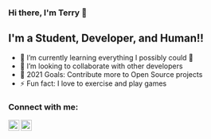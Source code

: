 ### Hi there, I'm Terry 👋


## I'm a Student, Developer, and Human!!

- 🌱 I’m currently learning everything I possibly could 🤣
- 👯 I’m looking to collaborate with other developers
- 🥅 2021 Goals: Contribute more to Open Source projects
- ⚡ Fun fact: I love to exercise and play games

### Connect with me:

[<img align="left" alt="Txrry | LinkedIn" width="22px" src="https://cdn.jsdelivr.net/npm/simple-icons@v3/icons/linkedin.svg" />][linkedin]
[<img align="left" alt="Txrry | Instagram" width="22px" src="https://cdn.jsdelivr.net/npm/simple-icons@v3/icons/instagram.svg" />][instagram]


[instagram]: https://instagram.com/petitepupu
[linkedin]: https://linkedin.com/in/terrytay
